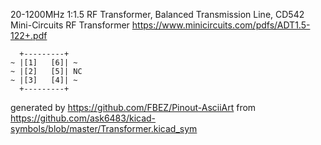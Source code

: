 20-1200MHz 1:1.5 RF Transformer, Balanced Transmission Line, CD542
Mini-Circuits RF Transformer
https://www.minicircuits.com/pdfs/ADT1.5-122+.pdf


	  +---------+
	~ |[1]   [6]| ~
	~ |[2]   [5]| NC
	~ |[3]   [4]| ~
	  +---------+


generated by https://github.com/FBEZ/Pinout-AsciiArt from https://github.com/ask6483/kicad-symbols/blob/master/Transformer.kicad_sym